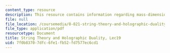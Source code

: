 ```yaml
---
content_type: resource
description: This resource contains information regarding mass-dimension relation.
file: null
file_location: /coursemedia/8-821-string-theory-and-holographic-duality-fall-2014/7f0b83707dfc6fe1fb52fd7577ec6cd1_MIT8_821S15_Lec19.pdf
file_type: application/pdf
resourcetype: Document
title: String Theory and Holographic Duality, Lec19
uid: 7f0b8370-7dfc-6fe1-fb52-fd7577ec6cd1
---
```

